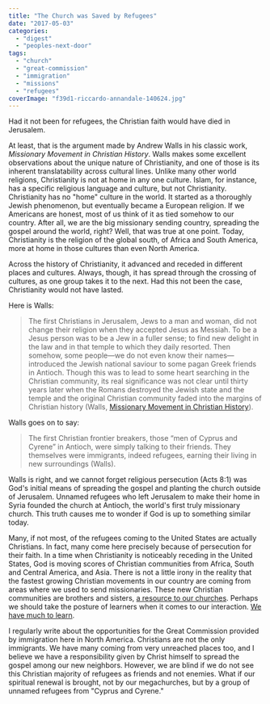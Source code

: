 ```yaml
---
title: "The Church was Saved by Refugees"
date: "2017-05-03"
categories: 
  - "digest"
  - "peoples-next-door"
tags: 
  - "church"
  - "great-commission"
  - "immigration"
  - "missions"
  - "refugees"
coverImage: "f39d1-riccardo-annandale-140624.jpg"
---
```


Had it not been for refugees, the Christian faith would have died in Jerusalem.

At least, that is the argument made by Andrew Walls in his classic work, _Missionary Movement in Christian History_. Walls makes some excellent observations about the unique nature of Christianity, and one of those is its inherent translatability across cultural lines. Unlike many other world religions, Christianity is not at home in any one culture. Islam, for instance, has a specific religious language and culture, but not Christianity. Christianity has no "home" culture in the world. It started as a thoroughly Jewish phenomenon, but eventually became a European religion. If we Americans are honest, most of us think of it as tied somehow to our country. After all, we are the big missionary sending country, spreading the gospel around the world, right? Well, that was true at one point. Today, Christianity is the religion of the global south, of Africa and South America, more at home in those cultures than even North America.

Across the history of Christianity, it advanced and receded in different places and cultures. Always, though, it has spread through the crossing of cultures, as one group takes it to the next. Had this not been the case, Christianity would not have lasted.

Here is Walls:

> The first Christians in Jerusalem, Jews to a man and woman, did not change their religion when they accepted Jesus as Messiah. To be a Jesus person was to be a Jew in a fuller sense; to find new delight in the law and in that temple to which they daily resorted. Then somehow, some people—we do not even know their names—introduced the Jewish national saviour to some pagan Greek friends in Antioch. Though this was to lead to some heart searching in the Christian community, its real significance was not clear until thirty years later when the Romans destroyed the Jewish state and the temple and the original Christian community faded into the margins of Christian history (Walls, [Missionary Movement in Christian History](https://www.amazon.com/dp/B00V90YTU2/ref=dp-kindle-redirect?_encoding=UTF8&btkr=1)).

Walls goes on to say:

> The first Christian frontier breakers, those “men of Cyprus and Cyrene” in Antioch, were simply talking to their friends. They themselves were immigrants, indeed refugees, earning their living in new surroundings (Walls).

Walls is right, and we cannot forget religious persecution (Acts 8:1) was God's initial means of spreading the gospel and planting the church outside of Jerusalem. Unnamed refugees who left Jerusalem to make their home in Syria founded the church at Antioch, the world's first truly missionary church. This truth causes me to wonder if God is up to something similar today.

Many, if not most, of the refugees coming to the United States are actually Christians. In fact, many come here precisely because of persecution for their faith. In a time when Christianity is noticeably receding in the United States, God is moving scores of Christian communities from Africa, South and Central America, and Asia. There is not a little irony in the reality that the fastest growing Christian movements in our country are coming from areas where we used to send missionaries. These new Christian communities are brothers and sisters, [a resource to our churches](http://blog.keelancook.com/2017/05/one-resource-your-church-may-be-overlooking.html). Perhaps we should take the posture of learners when it comes to our interaction. [We have much to learn](http://blog.keelancook.com/2016/11/three-things-the-immigrant-church-in-your-city-does-better-than-you.html).

I regularly write about the opportunities for the Great Commission provided by immigration here in North America. Christians are not the only immigrants. We have many coming from very unreached places too, and I believe we have a responsibility given by Christ himself to spread the gospel among our new neighbors. However, we are blind if we do not see this Christian majority of refugees as friends and not enemies. What if our spiritual renewal is brought, not by our megachurches, but by a group of unnamed refugees from "Cyprus and Cyrene."
